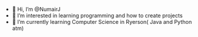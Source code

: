 - 👋 Hi, I’m @NumairJ
- 👀 I’m interested in learning programming and how to create projects
- 🌱 I’m currently learning Computer Science in Ryerson( Java and Python atm)

<!---
NumairJ/NumairJ is a ✨ special ✨ repository because its `README.md` (this file) appears on your GitHub profile.
You can click the Preview link to take a look at your changes.
--->
